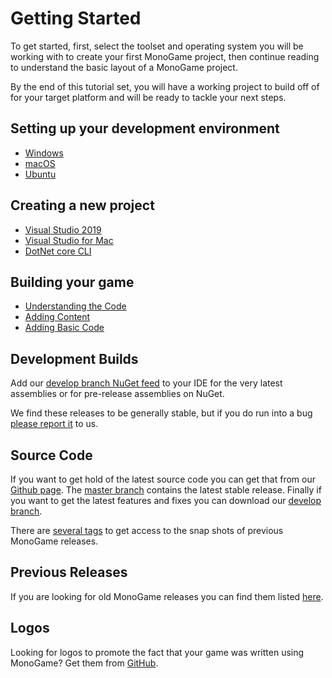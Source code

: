 # Getting Started

To get started, first, select the toolset and operating system you will be working with to create your first MonoGame project, then continue reading to understand the basic layout of a MonoGame project.

By the end of this tutorial set, you will have a working project to build off of for your target platform and will be ready to tackle your next steps.

## Setting up your development environment

- [Windows](1_setting_up_your_development_environment_windows.md)
- [macOS](1_setting_up_your_development_environment_macos.md)
- [Ubuntu](1_setting_up_your_development_environment_ubuntu.md)

## Creating a new project

- [Visual Studio 2019](2_creating_a_new_project_vs.md)
- [Visual Studio for Mac](2_creating_a_new_project_vsm.md)
- [DotNet core CLI](2_creating_a_new_project_netcore.md)

## Building your game

- [Understanding the Code](3_understanding_the_code.md)
- [Adding Content](4_adding_content.md)
- [Adding Basic Code](5_adding_basic_code.md)

## Development Builds

Add our [develop branch NuGet feed](http://teamcity.monogame.net/guestAuth/app/nuget/feed/_Root/default/v3/index.json) to your IDE for the very latest assemblies or for pre-release assemblies on NuGet.

We find these releases to be generally stable, but if you do run into a bug [please report it](https://github.com/mono/MonoGame/issues) to us.

## Source Code

If you want to get hold of the latest source code you can get that from our [Github page](https://github.com/mono/MonoGame). The [master branch](https://github.com/mono/MonoGame/tree/master) contains the latest stable release. Finally if you want to get the latest features and fixes you can download our [develop branch](https://github.com/mono/MonoGame/tree/develop).

There are [several tags](https://github.com/mono/MonoGame/tags) to get access to the snap shots of previous MonoGame releases.

## Previous Releases

If you are looking for old MonoGame releases you can find them listed [here](https://community.monogame.net/c/releases/30).

## Logos

Looking for logos to promote the fact that your game was written using MonoGame? Get them from [GitHub](https://github.com/Mono-Game/MonoGame.Logo).